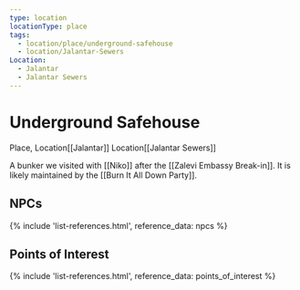 ```yaml
---
type: location
locationType: place
tags:
  - location/place/underground-safehouse
  - location/Jalantar-Sewers
Location:
  - Jalantar
  - Jalantar Sewers
---
```


# Underground Safehouse
Place, <span class="dataview inline-field"><span class="inline-field-key">Location</span><span class="inline-field-value">[[Jalantar]]</span></span> <span class="dataview inline-field"><span class="inline-field-key">Location</span><span class="inline-field-value">[[Jalantar Sewers]]</span></span>

A bunker we visited with [[Niko]] after the [[Zalevi Embassy Break-in]]. It is likely maintained by the [[Burn It All Down Party]].

## NPCs
{% include 'list-references.html', reference_data: npcs %}

## Points of Interest
{% include 'list-references.html', reference_data: points_of_interest %}
